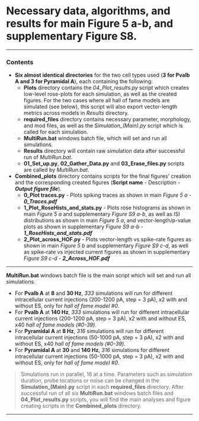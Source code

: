 # Necessary data, algorithms, and results for main **Figure 5 a-b**, and supplementary **Figure S8**.
***
### Contents
* **Six almost identical directories** for the two cell types used (**3 for Pvalb A and 3 for Pyramidal A**), each containing the following:
    * **Plots** directory contains the *04_Plot_results.py* script which creates low-level rose-plots for each simulation, as well as the created figures. For the two cases where all hall of fame models are simulated (see below), this script will also export vector-length metrics across models in *Results* directory.
    * **required_files** directory contains necessary parameter, morphology, and mod files, as well as the *Simulation_(Main).py* script which is called for each simulation.
    * **MultiRun.bat** windows batch file, which will set and run all simulations.
    * **Results** directory will contain raw simulation data after successful run of *MultiRun.bat*.
    * **01_Set_up.py**, **02_Gather_Data.py** and **03_Erase_files.py** scripts are called by *MultiRun.bat*.
* **Combined_plots** directory contains scripts for the final figures' creation and the corresponding created figures (**Script name** - Description - ***Output figure file***).
    * **0_Plot traces.py** - Plots spiking traces as shown in main *Figure 5 a* - ***0_Traces.pdf***
    * **1_Plot_RoseHists_and_stats.py** - Plots rose histograms as shown in main *Figure 5 a* and supplementary *Figure S9 a-b*, as well as ISI distributions as shown in main *Figure 5 a*, and vector-length/p-value plots as shown in supplementary *Figure S9 a-b* - ***1_RoseHists_and_stats.pdf***
    * **2_Plot_across_HOF.py** - Plots vector-length vs spike-rate figures as shown in main *Figure 5 b* and supplementary *Figure S9 c-d*, as well as spike-rate vs injected current figures as shown in supplementary *Figure S9 c-d* - ***2_Across_HOF.pdf***
***
**MultiRun.bat** windows batch file is the main script which will set and run all simulations.
* For **Pvalb A** at **8** and **30 Hz**, *333* simulations will run for different intracellular current injections (200-1200 pA, step = 3 pA), x2 with and without ES, only for *hall of fame model #0*.
* For **Pvalb A** at **140 Hz**, *333* simulations will run for different intracellular current injections (200-1200 pA, step = 3 pA), x2 with and without ES, x40 *hall of fame models (#0-39)*.
* For **Pyramidal A** at **8 Hz**, *316* simulations will run for different intracellular current injections (50-1000 pA, step = 3 pA), x2 with and without ES, x40 *hall of fame models (#0-39)*.
* For **Pyramidal A** at **30** and **140 Hz**, *316* simulations for different intracellular current injections (50-1000 pA, step = 3 pA), x2 with and without ES, only for *hall of fame model #0*.

> Simulations run in parallel, 16 at a time. Parameters such as simulation duration, probe locations or noise can be changed in the **Simulation_(Main).py** script in each **required_files** directory. After successful run of all six **MultiRun.bat** windows batch files and **04_Plot_results.py** scripts, you will find the main analyses and figure creating scripts in the **Combined_plots** directory.
***